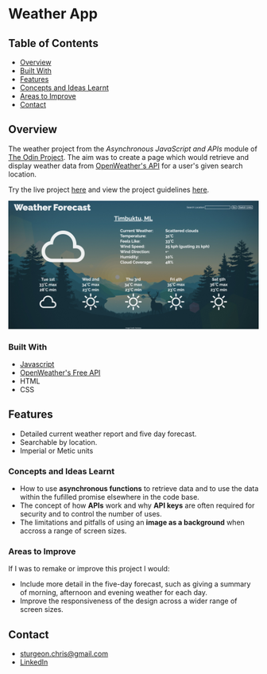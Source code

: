 # Weather App

## Table of Contents

- [Overview](#overview)
- [Built With](#built-with)
- [Features](#features)
- [Concepts and Ideas Learnt](#concepts-and-ideas-learnt)
- [Areas to Improve](#areas-to-improve)
- [Contact](#contact)

## Overview

The weather project from the _Asynchronous JavaScript and APIs_ module of [The Odin Project](https://www.theodinproject.com/). The aim was to create a page which would retrieve and display weather data from [OpenWeather's API](https://openweathermap.org/) for a user's given search location. 


Try the live project [here](https://chrissturgeon.github.io/odin-weather-app/) and view the project guidelines [here](https://www.theodinproject.com/lessons/node-path-javascript-weather-app).

![Front page screenshot](src/screenshot.jpg 'Front Page')

### Built With

- [Javascript](https://www.javascript.com/)
- [OpenWeather's Free API](https://openweathermap.org/)
- HTML
- CSS

## Features

- Detailed current weather report and five day forecast.
- Searchable by location. 
- Imperial or Metic units 


### Concepts and Ideas Learnt

- How to use **asynchronous functions** to retrieve data and to use the data within the fufilled promise elsewhere in the code base. 
- The concept of how **APIs** work and why **API keys** are often required for security and to control the number of uses. 
- The limitations and pitfalls of using an **image as a background** when accross a range of screen sizes. 

### Areas to Improve

If I was to remake or improve this project I would:

- Include more detail  in the five-day forecast, such as giving a summary of morning, afternoon and evening weather for each day.
- Improve the responsiveness of the design across a wider range of screen sizes.

## Contact

- sturgeon.chris@gmail.com
- [LinkedIn](https://www.linkedin.com/in/chris-sturgeon-36a74254/)
